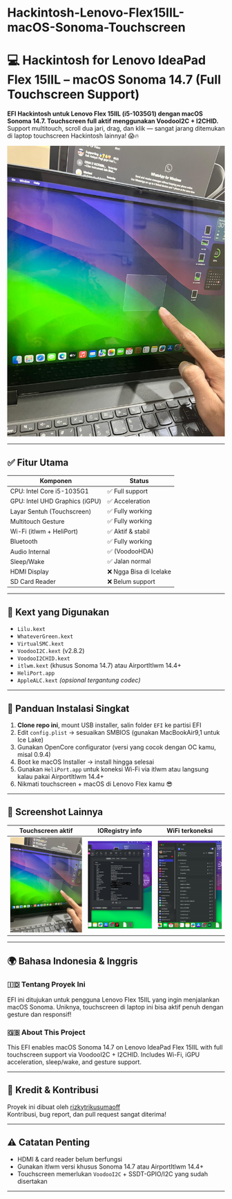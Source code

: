 # Hackintosh-Lenovo-Flex15IIL-macOS-Sonoma-Touchscreen
# 💻 Hackintosh for Lenovo IdeaPad Flex 15IIL – macOS Sonoma 14.7 (Full Touchscreen Support)

**EFI Hackintosh untuk Lenovo Flex 15IIL (i5-1035G1) dengan macOS Sonoma 14.7. Touchscreen full aktif menggunakan VoodooI2C + I2CHID.**  
Support multitouch, scroll dua jari, drag, dan klik — sangat jarang ditemukan di laptop touchscreen Hackintosh lainnya! 😱🔥

![Touchscreen Working](assets/ss-touch.jpeg)

---

## ✅ Fitur Utama

| Komponen                        | Status         |
|--------------------------------|----------------|
| CPU: Intel Core i5-1035G1      | ✅ Full support |
| GPU: Intel UHD Graphics (iGPU) | ✅ Acceleration |
| Layar Sentuh (Touchscreen)     | ✅ Fully working |
| Multitouch Gesture             | ✅ Fully working |
| Wi-Fi (itlwm + HeliPort)       | ✅ Aktif & stabil |
| Bluetooth                      | ✅ Fully working |
| Audio Internal                 | ✅ (VoodooHDA)  |
| Sleep/Wake                     | ✅ Jalan normal |
| HDMI Display                   | ❌ Ngga Bisa di Icelake |
| SD Card Reader                 | ❌ Belum support |

---

## 🔧 Kext yang Digunakan

- `Lilu.kext`
- `WhateverGreen.kext`
- `VirtualSMC.kext`
- `VoodooI2C.kext` (v2.8.2)
- `VoodooI2CHID.kext`
- `itlwm.kext` (khusus Sonoma 14.7) atau AirportItlwm 14.4+
- `HeliPort.app`
- `AppleALC.kext` *(opsional tergantung codec)*

---

## 🧭 Panduan Instalasi Singkat

1. **Clone repo ini**, mount USB installer, salin folder `EFI` ke partisi EFI
2. Edit `config.plist` → sesuaikan SMBIOS (gunakan MacBookAir9,1 untuk Ice Lake)
3. Gunakan OpenCore configurator (versi yang cocok dengan OC kamu, misal 0.9.4)
4. Boot ke macOS Installer → install hingga selesai
5. Gunakan `HeliPort.app` untuk koneksi Wi-Fi via itlwm atau langsung kalau pakai AirportItlwm 14.4+
6. Nikmati touchscreen + macOS di Lenovo Flex kamu 😎

---

## 📸 Screenshot Lainnya

| Touchscreen aktif | IORegistry info | WiFi terkoneksi |
|-------------------|------------------|----------------------|
| ![](assets/ss-touch.jpeg) | ![](assets/ss-detailpcie.png) | ![](assets/ss-wifi.png) |

---

## 🌍 Bahasa Indonesia & Inggris

### 🇮🇩 Tentang Proyek Ini
EFI ini ditujukan untuk pengguna Lenovo Flex 15IIL yang ingin menjalankan macOS Sonoma. Uniknya, touchscreen di laptop ini bisa aktif penuh dengan gesture dan responsif!

### 🇬🇧 About This Project
This EFI enables macOS Sonoma 14.7 on Lenovo IdeaPad Flex 15IIL with full touchscreen support via VoodooI2C + I2CHID. Includes Wi-Fi, iGPU acceleration, sleep/wake, and gesture support.

---

## 💬 Kredit & Kontribusi

Proyek ini dibuat oleh [rizkytrikusumaoff](https://github.com/rizkytrikusumaoff)  
Kontribusi, bug report, dan pull request sangat diterima!

---

## ⚠️ Catatan Penting
- HDMI & card reader belum berfungsi
- Gunakan itlwm versi khusus Sonoma 14.7 atau AirportItlwm 14.4+
- Touchscreen memerlukan `VoodooI2C` + SSDT-GPIO/I2C yang sudah disertakan

---

